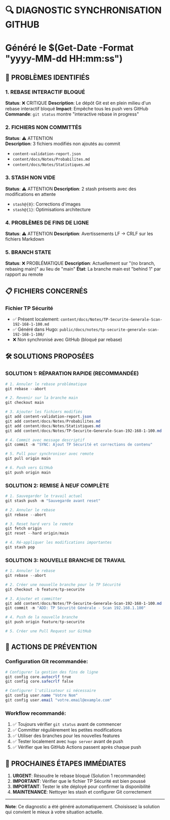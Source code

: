 # 🔍 DIAGNOSTIC SYNCHRONISATION GITHUB
# Généré le $(Get-Date -Format "yyyy-MM-dd HH:mm:ss")

## 🚨 PROBLÈMES IDENTIFIÉS

### 1. REBASE INTERACTIF BLOQUÉ
**Status**: ❌ CRITIQUE
**Description**: Le dépôt Git est en plein milieu d'un rebase interactif bloqué
**Impact**: Empêche tous les push vers GitHub
**Commande**: `git status` montre "interactive rebase in progress"

### 2. FICHIERS NON COMMITTÉS
**Status**: ⚠️ ATTENTION  
**Description**: 3 fichiers modifiés non ajoutés au commit
- `content-validation-report.json`
- `content/docs/Notes/Probabilites.md` 
- `content/docs/Notes/Statistiques.md`

### 3. STASH NON VIDE
**Status**: ⚠️ ATTENTION
**Description**: 2 stash présents avec des modifications en attente
- `stash@{0}`: Corrections d'images 
- `stash@{1}`: Optimisations architecture

### 4. PROBLÈMES DE FINS DE LIGNE
**Status**: ⚠️ ATTENTION
**Description**: Avertissements LF → CRLF sur les fichiers Markdown

### 5. BRANCH STATE
**Status**: ❌ PROBLÉMATIQUE
**Description**: Actuellement sur "(no branch, rebasing main)" au lieu de "main"
**État**: La branche main est "behind 1" par rapport au remote

## 📋 FICHIERS CONCERNÉS

### Fichier TP Sécurité
- ✅ Présent localement: `content/docs/Notes/TP-Securite-Generale-Scan-192-168-1-100.md`
- ✅ Généré dans Hugo: `public/docs/notes/tp-securite-generale-scan-192-168-1-100/`
- ❌ Non synchronisé avec GitHub (bloqué par rebase)

## 🛠️ SOLUTIONS PROPOSÉES

### SOLUTION 1: RÉPARATION RAPIDE (RECOMMANDÉE)
```powershell
# 1. Annuler le rebase problématique
git rebase --abort

# 2. Revenir sur la branche main
git checkout main

# 3. Ajouter les fichiers modifiés
git add content-validation-report.json
git add content/docs/Notes/Probabilites.md  
git add content/docs/Notes/Statistiques.md
git add content/docs/Notes/TP-Securite-Generale-Scan-192-168-1-100.md

# 4. Commit avec message descriptif
git commit -m "SYNC: Ajout TP Sécurité et corrections de contenu"

# 5. Pull pour synchroniser avec remote
git pull origin main

# 6. Push vers GitHub
git push origin main
```

### SOLUTION 2: REMISE À NEUF COMPLÈTE
```powershell
# 1. Sauvegarder le travail actuel
git stash push -m "Sauvegarde avant reset"

# 2. Annuler le rebase
git rebase --abort

# 3. Reset hard vers le remote
git fetch origin
git reset --hard origin/main

# 4. Ré-appliquer les modifications importantes
git stash pop
```

### SOLUTION 3: NOUVELLE BRANCHE DE TRAVAIL
```powershell
# 1. Annuler le rebase
git rebase --abort

# 2. Créer une nouvelle branche pour le TP Sécurité
git checkout -b feature/tp-securite

# 3. Ajouter et committer
git add content/docs/Notes/TP-Securite-Generale-Scan-192-168-1-100.md
git commit -m "ADD: TP Sécurité Générale - Scan 192.168.1.100"

# 4. Push de la nouvelle branche
git push origin feature/tp-securite

# 5. Créer une Pull Request sur GitHub
```

## 🔧 ACTIONS DE PRÉVENTION

### Configuration Git recommandée:
```powershell
# Configurer la gestion des fins de ligne
git config core.autocrlf true
git config core.safecrlf false

# Configurer l'utilisateur si nécessaire
git config user.name "Votre Nom"
git config user.email "votre.email@example.com"
```

### Workflow recommandé:
1. ✅ Toujours vérifier `git status` avant de commencer
2. ✅ Committer régulièrement les petites modifications  
3. ✅ Utiliser des branches pour les nouvelles features
4. ✅ Tester localement avec `hugo server` avant de push
5. ✅ Vérifier que les GitHub Actions passent après chaque push

## 🎯 PROCHAINES ÉTAPES IMMÉDIATES

1. **URGENT**: Résoudre le rebase bloqué (Solution 1 recommandée)
2. **IMPORTANT**: Vérifier que le fichier TP Sécurité est bien poussé
3. **IMPORTANT**: Tester le site déployé pour confirmer la disponibilité
4. **MAINTENANCE**: Nettoyer les stash et configurer Git correctement

---
**Note**: Ce diagnostic a été généré automatiquement. Choisissez la solution qui convient le mieux à votre situation actuelle.